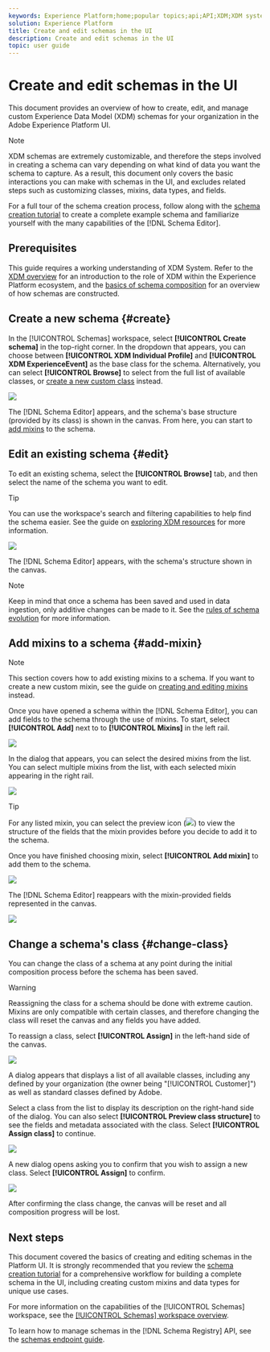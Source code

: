 ```yaml
---
keywords: Experience Platform;home;popular topics;api;API;XDM;XDM system;;experience data model;data model;ui;workspace;schema;schemas;
solution: Experience Platform
title: Create and edit schemas in the UI
description: Create and edit schemas in the UI
topic: user guide
---
```


# Create and edit schemas in the UI

This document provides an overview of how to create, edit, and manage custom Experience Data Model (XDM) schemas for your organization in the Adobe Experience Platform UI.

>[!NOTE]
>
>XDM schemas are extremely customizable, and therefore the steps involved in creating a schema can vary depending on what kind of data you want the schema to capture. As a result, this document only covers the basic interactions you can make with schemas in the UI, and excludes related steps such as customizing classes, mixins, data types, and fields.
>
>For a full tour of the schema creation process, follow along with the [schema creation tutorial](../../tutorials/create-schema-ui.md) to create a complete example schema and familiarize yourself with the many capabilities of the [!DNL Schema Editor].

## Prerequisites

This guide requires a working understanding of XDM System. Refer to the [XDM overview](../../home.md) for an introduction to the role of XDM within the Experience Platform ecosystem, and the [basics of schema composition](../../schema/composition.md) for an overview of how schemas are constructed.

## Create a new schema {#create}

In the [!UICONTROL Schemas] workspace, select **[!UICONTROL Create schema]** in the top-right corner. In the dropdown that appears, you can choose between **[!UICONTROL XDM Individual Profile]** and **[!UICONTROL XDM ExperienceEvent]** as the base class for the schema. Alternatively, you can select **[!UICONTROL Browse]** to select from the full list of available classes, or [create a new custom class](./classes.md#create) instead.

![](../../images/ui/resources/schemas/create-schema.png)

The [!DNL Schema Editor] appears, and the schema's base structure (provided by its class) is shown in the canvas. From here, you can start to [add mixins](#add-mixin) to the schema.

## Edit an existing schema {#edit}

To edit an existing schema, select the **[!UICONTROL Browse]** tab, and then select the name of the schema you want to edit.

>[!TIP]
>
>You can use the workspace's search and filtering capabilities to help find the schema easier. See the guide on [exploring XDM resources](../explore.md) for more information.

![](../../images/ui/resources/schemas/edit-schema.png)

The [!DNL Schema Editor] appears, with the schema's structure shown in the canvas.

>[!NOTE]
>
>Keep in mind that once a schema has been saved and used in data ingestion, only additive changes can be made to it. See the [rules of schema evolution](../../schema/composition.md#evolution) for more information.

## Add mixins to a schema {#add-mixin}

>[!NOTE]
>
>This section covers how to add existing mixins to a schema. If you want to create a new custom mixin, see the guide on [creating and editing mixins](./mixins.md#create) instead.

Once you have opened a schema within the [!DNL Schema Editor], you can add fields to the schema through the use of mixins. To start, select **[!UICONTROL Add]** next to to **[!UICONTROL Mixins]** in the left rail.

![](../../images/ui/resources/schemas/add-mixin-button.png)

In the dialog that appears, you can select the desired mixins from the list. You can select multiple mixins from the list, with each selected mixin appearing in the right rail.

![](../../images/ui/resources/schemas/add-mixin.png)

>[!TIP]
>
>For any listed mixin, you can select the preview icon (![](../../images/ui/resources/schemas/preview-icon.png)) to view the structure of the fields that the mixin provides before you decide to add it to the schema.

Once you have finished choosing mixin, select **[!UICONTROL Add mixin]** to add them to the schema.

![](../../images/ui/resources/schemas/add-mixin-finish.png)

The [!DNL Schema Editor] reappears with the mixin-provided fields represented in the canvas.

![](../../images/ui/resources/schemas/mixins-added.png)

## Change a schema's class {#change-class}

You can change the class of a schema at any point during the initial composition process before the schema has been saved.

>[!WARNING]
>
>Reassigning the class for a schema should be done with extreme caution. Mixins are only compatible with certain classes, and therefore changing the class will reset the canvas and any fields you have added. 

To reassign a class, select **[!UICONTROL Assign]** in the left-hand side of the canvas.

![](../../images/ui/resources/schemas/assign-class-button.png)

A dialog appears that displays a list of all available classes, including any defined by your organization (the owner being "[!UICONTROL Customer]") as well as standard classes defined by Adobe. 

Select a class from the list to display its description on the right-hand side of the dialog. You can also select **[!UICONTROL Preview class structure]** to see the fields and metadata associated with the class. Select **[!UICONTROL Assign class]** to continue.

![](../../images/ui/resources/schemas/assign-class.png)

A new dialog opens asking you to confirm that you wish to assign a new class. Select **[!UICONTROL Assign]** to confirm.

![](../../images/ui/resources/schemas/assign-confirm.png)

After confirming the class change, the canvas will be reset and all composition progress will be lost.

## Next steps

This document covered the basics of creating and editing schemas in the Platform UI. It is strongly recommended that you review the [schema creation tutorial](../../tutorials/create-schema-ui.md) for a comprehensive workflow for building a complete schema in the UI, including creating custom mixins and data types for unique use cases.

For more information on the capabilities of the [!UICONTROL Schemas] workspace, see the [[!UICONTROL Schemas] workspace overview](../overview.md).

To learn how to manage schemas in the [!DNL Schema Registry] API, see the [schemas endpoint guide](../../api/schemas.md).